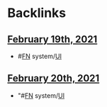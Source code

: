 
# Backlinks
## [February 19th, 2021](<February 19th, 2021.md>)
- #[FN](<FN.md>) system/[UI](<UI.md>)

## [February 20th, 2021](<February 20th, 2021.md>)
- "#[FN](<FN.md>) system/[UI](<UI.md>)

